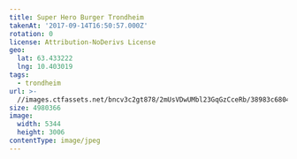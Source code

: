 ```yaml
---
title: Super Hero Burger Trondheim
takenAt: '2017-09-14T16:50:57.000Z'
rotation: 0
license: Attribution-NoDerivs License
geo:
  lat: 63.433222
  lng: 10.403019
tags:
  - trondheim
url: >-
  //images.ctfassets.net/bncv3c2gt878/2mUsVDwUMbl23GqGzCceRb/38983c68040f8140542fea6cb3486e99/super-hero-burger-trondheim_36647077763_o
size: 4980366
image:
  width: 5344
  height: 3006
contentType: image/jpeg
---
```



